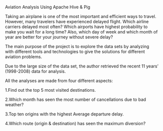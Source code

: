 Aviation Analysis Using Apache Hive & Pig

Taking an airplane is one of the most important and efficient ways to travel. However, many travelers have experienced delayed flight. Which airline carriers delayed most often? Which airports have highest probability to make you wait for a long time? Also, which day of week and which month of year are better for your journey without severe delay?

The main purpose of the project is to explore the data sets by analyzing with different tools and technologies to give the solutions for different aviation problems.

Due to the large size of the data set, the author retrieved the recent 11 years’ (1998-2008) data for analysis.

All the analyses are made from four different aspects:

1.Find out the top 5 most visited destinations.

2.Which month has seen the most number of cancellations due to bad weather?

3.Top ten origins with the highest Average departure delay.

4.Which route (origin & destination) has seen the maximum diversion?
